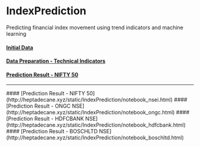 # IndexPrediction
Predicting financial index movement using trend indicators and machine learning

#### [Initial Data](http://heptadecane.xyz/static/IndexPrediction/Notebook01.html)
#### [Data Preparation - Technical Indicators](http://heptadecane.xyz/static/IndexPrediction/Notebook02.html)
#### [Prediction Result - NIFTY 50](http://heptadecane.xyz/static/IndexPrediction/notebook_nsei.html)
<hr/>
#### [Prediction Result - NIFTY 50](http://heptadecane.xyz/static/IndexPrediction/notebook_nsei.html)
#### [Prediction Result - ONGC NSE](http://heptadecane.xyz/static/IndexPrediction/notebook_ongc.html)
#### [Prediction Result - HDFCBANK NSE](http://heptadecane.xyz/static/IndexPrediction/notebook_hdfcbank.html)
#### [Prediction Result - BOSCHLTD NSE](http://heptadecane.xyz/static/IndexPrediction/notebook_boschltd.html)
